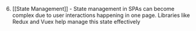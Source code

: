 6. [[State Management]] - State management in SPAs can become complex due to user interactions happening in one page. Libraries like Redux and Vuex help manage this state effectively